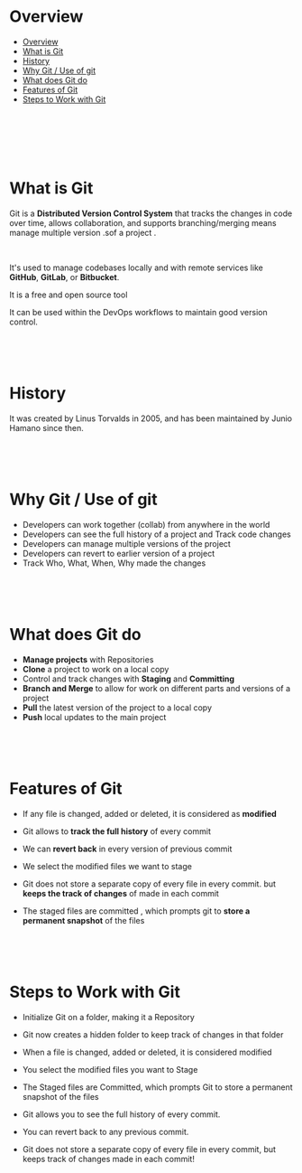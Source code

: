 # Overview

- [Overview](#overview)
- [What is Git](#what-is-git)
- [History](#history)
- [Why Git / Use of git](#why-git--use-of-git)
- [What does Git do](#what-does-git-do)
- [Features of Git](#features-of-git)
- [Steps to Work with Git](#steps-to-work-with-git)

&nbsp;

&nbsp;

&nbsp;

# What is Git

Git is a **Distributed Version Control System** that tracks the changes in code over time, allows collaboration, and supports branching/merging means manage multiple version .sof a project .

&nbsp;

It's used to manage codebases locally and with remote services like **GitHub**, **GitLab**, or **Bitbucket**.

It is a free and open source tool

It can be used within the DevOps workflows to maintain good version control.

&nbsp;

&nbsp;

# History

It was created by Linus Torvalds in 2005, and has been maintained by Junio Hamano since then.

&nbsp;

&nbsp;

# Why Git / Use of git

- Developers can work together (collab) from anywhere in the world
- Developers can see the full history of a project and Track code changes
- Developers can manage multiple versions of the project
- Developers can revert to earlier version of a project
- Track Who, What, When, Why made the changes

&nbsp;

&nbsp;

# What does Git do

- **Manage projects** with Repositories
- **Clone** a project to work on a local copy
- Control and track changes with **Staging** and **Committing**
- **Branch and Merge** to allow for work on different parts and versions of a project
- **Pull** the latest version of the project to a local copy
- **Push** local updates to the main project

&nbsp;

&nbsp;

# Features of Git

- If any file is changed, added or deleted, it is considered as **modified**

- Git allows to **track the full history** of every commit

- We can **revert back** in every version of previous commit

- We select the modified files we want to stage

- Git does not store a separate copy of every file in every commit. but **keeps the track of changes** of made in each commit

- The staged files are committed , which prompts git to **store a permanent snapshot** of the files

&nbsp;

&nbsp;

# Steps to Work with Git

- Initialize Git on a folder, making it a Repository

- Git now creates a hidden folder to keep track of changes in that folder

- When a file is changed, added or deleted, it is considered modified

- You select the modified files you want to Stage

- The Staged files are Committed, which prompts Git to store a permanent snapshot of the files

- Git allows you to see the full history of every commit.

- You can revert back to any previous commit.

- Git does not store a separate copy of every file in every commit, but keeps track of changes made in each commit!

&nbsp;

&nbsp;

&nbsp;

&nbsp;
